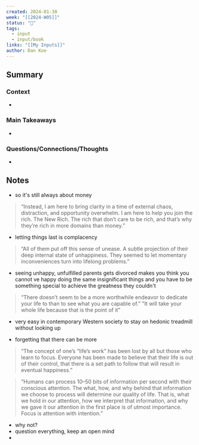 ```yaml
---
created: 2024-01-30
week: "[[2024-W05]]"
status: "🔴"
tags:
  - input
  - input/book
links: "[[My Inputs]]"
author: Dan Koe
---
```

## Summary
### Context
- 
### Main Takeaways
- 
### Questions/Connections/Thoughts
- 
## Notes
- so it's still always about money
> “Instead, I am here to bring clarity in a time of external chaos, distraction,
and opportunity overwhelm. I am here to help you join the rich. The New
Rich. The rich that don’t care to be rich, and that’s why they’re rich in more
domains than money.”

- letting things last is complacency
> “All  of  them put off this sense of unease. A subtle projection of their deep internal state of  unhappiness.  They  seemed  to  let  momentary inconveniences  turn  into lifelong problems.”

- seeing unhappy, unfulfilled parents gets divorced makes you think you cannot ve happy doing the same insignificant things and you have to be something special to achieve the greatness they couldn't

> “There doesn’t seem to be a more worthwhile endeavor to dedicate your life to than to see what you are capable of.”
> "It will take your whole life because that is the point of it"

- very easy in contemporary Western society to stay on hedonic treadmill without looking up

- forgetting that there can be more
> “The concept of one’s “life’s work” has been lost by all but those who learn
to focus. Everyone has been made to believe that their life is out of their
control,  that  there  is  a  set  path  to  follow  that  will  result  in  eventual happiness.”

> “Humans  can  process  10–50  bits  of  information  per  second  with  their
conscious  attention.  The  what,  how,  and  why  behind  that  information  we
choose to process will determine our quality of life. That is, what we hold
in our attention, how we interpret that information, and why we gave it our
attention in the first place is of utmost importance. Focus is attention with
intention.”

- why not?
- question everything, keep an open mind
- 
